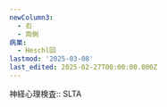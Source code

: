 ```yaml
---
newColumn3:
  - 右
  - 両側
病巣:
  - Heschl回
lastmod: '2025-03-08'
last_edited: 2025-02-27T00:00:00.000Z
---
```


神経心理検査:: SLTA
